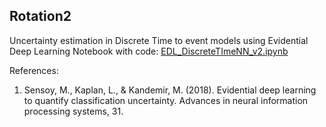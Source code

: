 ## Rotation2

Uncertainty estimation in Discrete Time to event models using Evidential Deep Learning 
Notebook with code: [EDL_DiscreteTImeNN_v2.ipynb](https://github.com/RevathyVenukuttan/Rotation2/blob/main/EDL_DiscreteTImeNN_v2.ipynb)

References:
1. Sensoy, M., Kaplan, L., & Kandemir, M. (2018). Evidential deep learning to quantify classification uncertainty. Advances in neural information processing systems, 31. 

